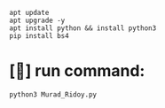 ```
apt update
apt upgrade -y
apt install python && install python3
pip install bs4
```

# [🌻] run command: 
``` 
python3 Murad_Ridoy.py

```
